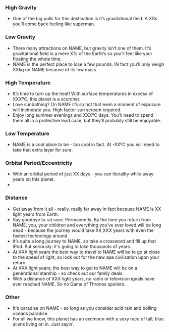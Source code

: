 ### High Gravity
- One of the big pulls for this destination is it’s gravitational field. A XGs you’ll come back feeling like superman.

### Low Gravity
- There many attractions on NAME, but gravity isn’t one of them. It’s gravitational field is a mere X% of the Earth’s so you’ll feel like your floating the whole time.
- NAME is the perfect place to lose a few pounds. IN fact you’ll only weigh XXkg on NAME because of its low mass

### High Temperature
- It’s time to turn up the heat! With surface temperatures in excess of XXXºC, this planet is a scorcher.
- Love sunbathing? On NAME it’s so hot that even a moment of exposure will incinerate you. High factor sun scream required.
- Enjoy long summer evenings and XXXºC days. You’ll need to spend them all in a protective lead case, but they’ll probably still be enjoyable.

### Low Temperature
- NAME is a cool place to be - too cool in fact. At -XXºC you will need to take that extra layer for sure.

### Orbital Period/Eccentricity
- With an orbital period of just XX days  - you can literallty while away years on this planet.
- 

### Distance
- Get away from it all - really, really far away in fact because NAME is XX light years from Earth.
- Say goodbye to rat race. Permanently. By the time you return from NAME, you, your children and everything you’ve ever loved will be long dead - because the journey would take XX,XXX years with even the fastest technology around.
- It’s quite a long journey to NAME, so take a crossword and fill up that iPod. But seriously: it's going to take thousands of years.
- At XXX light years the best way to travel to NAME will be to go at close to the speed of light, so look out for the new ape civilisation upon your return.
- At XXX light years, the best way to get to NAME will be on a generational starship - so check out our family deals.
- With a distance of XXX light years, no radio or television ignals have ever reached NAME. So no Game of Thrones spoilers.

### Other
- It's paradise on NAME - so long as you consider acid rain and boiling oceans paradise
- For all we know, this planet has an exomoon with a sexy race of tall, blue aliens living on in. Just sayin'.